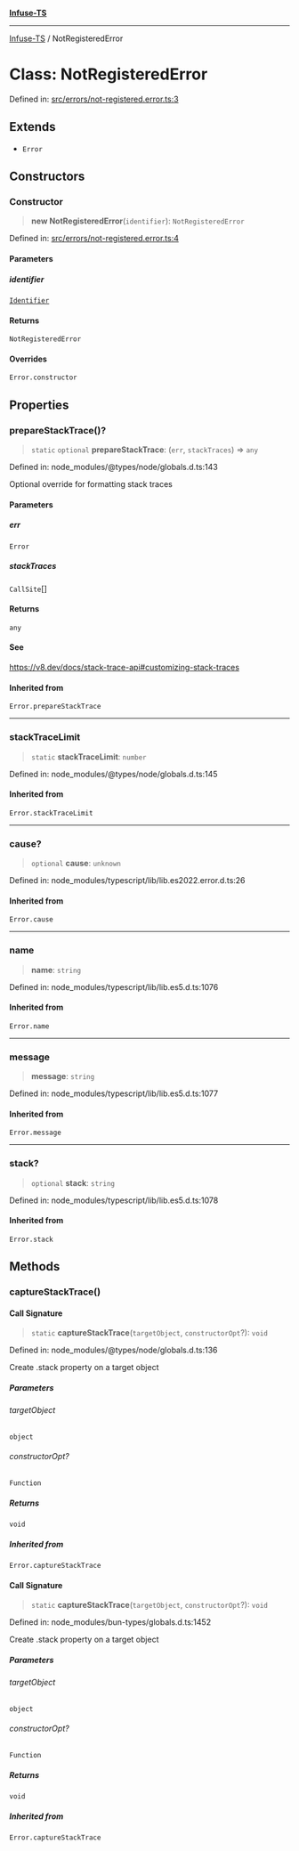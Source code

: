 [**Infuse-TS**](../README.md)

***

[Infuse-TS](../README.md) / NotRegisteredError

# Class: NotRegisteredError

Defined in: [src/errors/not-registered.error.ts:3](https://github.com/D-Kay6/Infuse-TS/blob/1387e3f339bea91025c5da407e0b7dff28feffb5/src/errors/not-registered.error.ts#L3)

## Extends

- `Error`

## Constructors

### Constructor

> **new NotRegisteredError**(`identifier`): `NotRegisteredError`

Defined in: [src/errors/not-registered.error.ts:4](https://github.com/D-Kay6/Infuse-TS/blob/1387e3f339bea91025c5da407e0b7dff28feffb5/src/errors/not-registered.error.ts#L4)

#### Parameters

##### identifier

[`Identifier`](../type-aliases/Identifier.md)

#### Returns

`NotRegisteredError`

#### Overrides

`Error.constructor`

## Properties

### prepareStackTrace()?

> `static` `optional` **prepareStackTrace**: (`err`, `stackTraces`) => `any`

Defined in: node\_modules/@types/node/globals.d.ts:143

Optional override for formatting stack traces

#### Parameters

##### err

`Error`

##### stackTraces

`CallSite`[]

#### Returns

`any`

#### See

https://v8.dev/docs/stack-trace-api#customizing-stack-traces

#### Inherited from

`Error.prepareStackTrace`

***

### stackTraceLimit

> `static` **stackTraceLimit**: `number`

Defined in: node\_modules/@types/node/globals.d.ts:145

#### Inherited from

`Error.stackTraceLimit`

***

### cause?

> `optional` **cause**: `unknown`

Defined in: node\_modules/typescript/lib/lib.es2022.error.d.ts:26

#### Inherited from

`Error.cause`

***

### name

> **name**: `string`

Defined in: node\_modules/typescript/lib/lib.es5.d.ts:1076

#### Inherited from

`Error.name`

***

### message

> **message**: `string`

Defined in: node\_modules/typescript/lib/lib.es5.d.ts:1077

#### Inherited from

`Error.message`

***

### stack?

> `optional` **stack**: `string`

Defined in: node\_modules/typescript/lib/lib.es5.d.ts:1078

#### Inherited from

`Error.stack`

## Methods

### captureStackTrace()

#### Call Signature

> `static` **captureStackTrace**(`targetObject`, `constructorOpt`?): `void`

Defined in: node\_modules/@types/node/globals.d.ts:136

Create .stack property on a target object

##### Parameters

###### targetObject

`object`

###### constructorOpt?

`Function`

##### Returns

`void`

##### Inherited from

`Error.captureStackTrace`

#### Call Signature

> `static` **captureStackTrace**(`targetObject`, `constructorOpt`?): `void`

Defined in: node\_modules/bun-types/globals.d.ts:1452

Create .stack property on a target object

##### Parameters

###### targetObject

`object`

###### constructorOpt?

`Function`

##### Returns

`void`

##### Inherited from

`Error.captureStackTrace`
